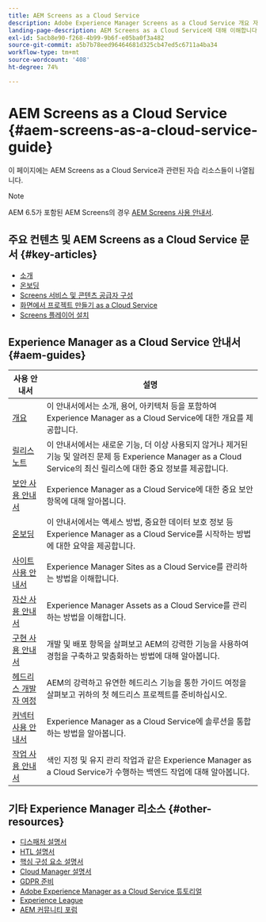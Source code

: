 ```yaml
---
title: AEM Screens as a Cloud Service
description: Adobe Experience Manager Screens as a Cloud Service 개요 자가 진단 리소스 및 설명서 링크
landing-page-description: AEM Screens as a Cloud Service에 대해 이해합니다.
exl-id: 5acb8e90-f268-4b99-9b6f-e05ba0f3a482
source-git-commit: a5b7b78eed96464681d325cb47ed5c6711a4ba34
workflow-type: tm+mt
source-wordcount: '408'
ht-degree: 74%

---
```


# AEM Screens as a Cloud Service {#aem-screens-as-a-cloud-service-guide}

이 페이지에는 AEM Screens as a Cloud Service과 관련된 자습 리소스들이 나열됩니다.

>[!NOTE]
>AEM 6.5가 포함된 AEM Screens의 경우 [AEM Screens 사용 안내서](https://experienceleague.adobe.com/docs/experience-manager-screens/user-guide/aem-screens-introduction.html?lang=en).


## 주요 컨텐츠 및 AEM Screens as a Cloud Service 문서 {#key-articles}

* [소개](https://experienceleague.adobe.com/docs/experience-manager-cloud-service/screens-as-cloud-service/overview/introduction.html?lang=en)
* [온보딩](https://experienceleague.adobe.com/docs/experience-manager-cloud-service/screens-as-cloud-service/onboarding-screens-cloud/first-time-login-screens-cloud.html?lang=en)
* [Screens 서비스 및 콘텐츠 공급자 구성](https://experienceleague.adobe.com/docs/experience-manager-cloud-service/screens-as-cloud-service/configure-screens-cloud/navigating-to-screens-services-provider.html?lang=en)
* [화면에서 프로젝트 만들기 as a Cloud Service](https://experienceleague.adobe.com/docs/experience-manager-cloud-service/screens-as-cloud-service/create-content/creating-projects-screens-cloud.html?lang=en)
* [Screens 플레이어 설치](https://experienceleague.adobe.com/docs/experience-manager-cloud-service/screens-as-cloud-service/manage-player-registration/installing-screens-cloud-player.html?lang=en)

## Experience Manager as a Cloud Service 안내서 {#aem-guides}

| 사용 안내서 | 설명 |
|---|---|
| [개요](/help/overview/home.md) | 이 안내서에서는 소개, 용어, 아키텍처 등을 포함하여 Experience Manager as a Cloud Service에 대한 개요를 제공합니다. |
| [릴리스 노트](/help/release-notes/home.md) | 이 안내서에서는 새로운 기능, 더 이상 사용되지 않거나 제거된 기능 및 알려진 문제 등 Experience Manager as a Cloud Service의 최신 릴리스에 대한 중요 정보를 제공합니다. |
| [보안 사용 안내서](/help/security/home.md) | Experience Manager as a Cloud Service에 대한 중요 보안 항목에 대해 알아봅니다. |
| [온보딩](/help/onboarding/home.md) | 이 안내서에서는 액세스 방법, 중요한 데이터 보호 정보 등 Experience Manager as a Cloud Service를 시작하는 방법에 대한 요약을 제공합니다. |
| [사이트 사용 안내서](/help/sites-cloud/home.md) | Experience Manager Sites as a Cloud Service를 관리하는 방법을 이해합니다. |
| [자산 사용 안내서](/help/assets/home.md) | Experience Manager Assets as a Cloud Service를 관리하는 방법을 이해합니다. |
| [구현 사용 안내서](/help/implementing/home.md) | 개발 및 배포 항목을 살펴보고 AEM의 강력한 기능을 사용하여 경험을 구축하고 맞춤화하는 방법에 대해 알아봅니다. |
| [헤드리스 개발자 여정](/help/journey-headless/developer/overview.md) | AEM의 강력하고 유연한 헤드리스 기능을 통한 가이드 여정을 살펴보고 귀하의 첫 헤드리스 프로젝트를 준비하십시오. |
| [커넥터 사용 안내서](/help/connectors/home.md) | Experience Manager as a Cloud Service에 솔루션을 통합하는 방법을 알아봅니다. |
| [작업 사용 안내서](/help/operations/home.md) | 색인 지정 및 유지 관리 작업과 같은 Experience Manager as a Cloud Service가 수행하는 백엔드 작업에 대해 알아봅니다. |

## 기타 Experience Manager 리소스 {#other-resources}

* [디스패처 설명서](/help/implementing/dispatcher/overview.md)
* [HTL 설명서](https://experienceleague.adobe.com/docs/experience-manager-htl/using/overview.html?lang=ko-KR)
* [핵심 구성 요소 설명서](https://experienceleague.adobe.com/docs/experience-manager-core-components/using/introduction.html?lang=ko-KR)
* [Cloud Manager 설명서](/help/onboarding/learn-concepts/cloud-manager-introduction.md)
* [GDPR 준비](/help/compliance/data-privacy-and-protection-readiness/aem-readiness.md)
* [Adobe Experience Manager as a Cloud Service 튜토리얼](https://experienceleague.adobe.com/docs/experience-manager-learn/cloud-service/overview.html?lang=ko-KR)
* [Experience League](https://guided.adobe.com/?promoid=K42KVXHD&amp;mv=other#solutions/experience-manager)
* [AEM 커뮤니티 포럼](https://forums.adobe.com/community/experience-cloud/marketing-cloud/experience-manager)
